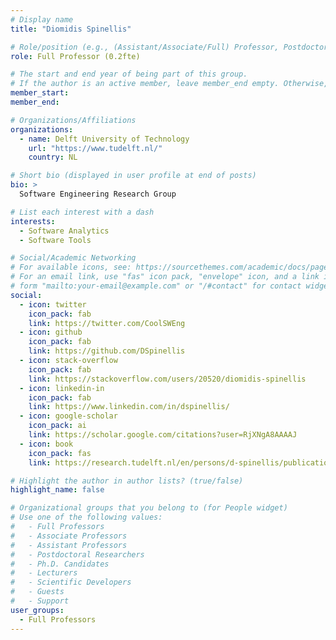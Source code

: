 ```yaml
---
# Display name
title: "Diomidis Spinellis"

# Role/position (e.g., (Assistant/Associate/Full) Professor, Postdoctoral Researchers, Ph.D. Candidate)
role: Full Professor (0.2fte)

# The start and end year of being part of this group.
# If the author is an active member, leave member_end empty. Otherwise, fill in.
member_start: 
member_end: 

# Organizations/Affiliations
organizations:
  - name: Delft University of Technology
    url: "https://www.tudelft.nl/"
    country: NL

# Short bio (displayed in user profile at end of posts)
bio: >
  Software Engineering Research Group

# List each interest with a dash
interests:
  - Software Analytics
  - Software Tools

# Social/Academic Networking
# For available icons, see: https://sourcethemes.com/academic/docs/page-builder/#icons
# For an email link, use "fas" icon pack, "envelope" icon, and a link in the
# form "mailto:your-email@example.com" or "/#contact" for contact widget.
social:
  - icon: twitter
    icon_pack: fab
    link: https://twitter.com/CoolSWEng
  - icon: github
    icon_pack: fab
    link: https://github.com/DSpinellis
  - icon: stack-overflow
    icon_pack: fab
    link: https://stackoverflow.com/users/20520/diomidis-spinellis
  - icon: linkedin-in
    icon_pack: fab
    link: https://www.linkedin.com/in/dspinellis/
  - icon: google-scholar
    icon_pack: ai
    link: https://scholar.google.com/citations?user=RjXNgA8AAAAJ
  - icon: book
    icon_pack: fas
    link: https://research.tudelft.nl/en/persons/d-spinellis/publications/

# Highlight the author in author lists? (true/false)
highlight_name: false

# Organizational groups that you belong to (for People widget)
# Use one of the following values: 
#   - Full Professors
#   - Associate Professors
#   - Assistant Professors
#   - Postdoctoral Researchers
#   - Ph.D. Candidates
#   - Lecturers
#   - Scientific Developers
#   - Guests
#   - Support
user_groups:
  - Full Professors
---
```

